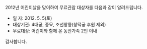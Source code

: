 2012년 어린이날을 맞이하여 무료관람 대상자를 다음과 같이 알려드립니다.
- 일 자: 2012. 5. 5(토)
- 대상기관: 4대궁, 종묘, 조선왕릉(창덕궁 후원 제외)
- 무료대상: 어린이와 함께 온 동반가족 2인 이내

감사합니다.